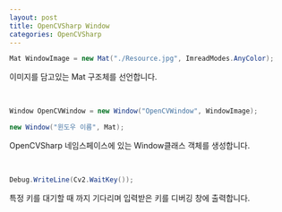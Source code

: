 ```yaml
---
layout: post
title: OpenCVSharp Window
categories: OpenCVSharp
---
```




```c#
Mat WindowImage = new Mat("./Resource.jpg", ImreadModes.AnyColor);  
```

이미지를 담고있는 Mat 구조체를 선언합니다.  

<br/>

```c#
Window OpenCVWindow = new Window("OpenCVWindow", WindowImage);   
```

```c#
new Window("윈도우 이름", Mat);   
```

OpenCVSharp 네임스페이스에 있는 Window클래스 객체를 생성합니다.  

  <br/>

```c#
Debug.WriteLine(Cv2.WaitKey());  
```

특정 키를 대기할 때 까지 기다리며 입력받은 키를 디버깅 창에 출력합니다.  